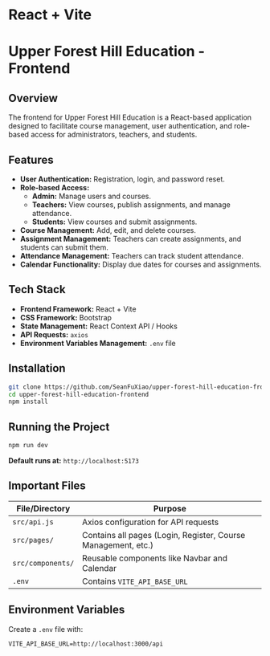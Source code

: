 # React + Vite

# Upper Forest Hill Education - Frontend

## Overview

The frontend for Upper Forest Hill Education is a React-based application designed to facilitate course management, user authentication, and role-based access for administrators, teachers, and students.

## Features

- **User Authentication:** Registration, login, and password reset.
- **Role-based Access:**
  - **Admin:** Manage users and courses.
  - **Teachers:** View courses, publish assignments, and manage attendance.
  - **Students:** View courses and submit assignments.
- **Course Management:** Add, edit, and delete courses.
- **Assignment Management:** Teachers can create assignments, and students can submit them.
- **Attendance Management:** Teachers can track student attendance.
- **Calendar Functionality:** Display due dates for courses and assignments.

## Tech Stack

- **Frontend Framework:** React + Vite
- **CSS Framework:** Bootstrap
- **State Management:** React Context API / Hooks
- **API Requests:** `axios`
- **Environment Variables Management:** `.env` file

## Installation

```bash
git clone https://github.com/SeanFuXiao/upper-forest-hill-education-frontend.git
cd upper-forest-hill-education-frontend
npm install
```

## Running the Project

```bash
npm run dev
```

**Default runs at:** `http://localhost:5173`

## Important Files

| File/Directory    | Purpose                                                       |
| ----------------- | ------------------------------------------------------------- |
| `src/api.js`      | Axios configuration for API requests                          |
| `src/pages/`      | Contains all pages (Login, Register, Course Management, etc.) |
| `src/components/` | Reusable components like Navbar and Calendar                  |
| `.env`            | Contains `VITE_API_BASE_URL`                                  |

## Environment Variables

Create a `.env` file with:

```env
VITE_API_BASE_URL=http://localhost:3000/api
```
